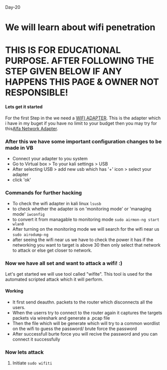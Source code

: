 Day-20 
# We will learn about wifi penetration 

# THIS IS FOR EDUCATIONAL PURPOSE. AFTER FOLLOWING THE STEP GIVEN BELOW IF ANY HAPPENS THIS PAGE & OWNER NOT RESPONSIBLE! 

#### Lets get it started 

For the first Step in the we need a [WIFI ADAPTER](https://amzn.in/d/08289vCi). This is the adapter which i have in my buget if you have no limit to your budget then you may try for this[Alfa Network Adapter](https://amzn.in/d/06gaCZPK). 

### After this we have some important configuration changes to be made in VB 
- Connect your adapter to you system
- Go to Virtual box > To your kali settings > USB
- After selecting USB > add new usb which has '+' icon  > select your adapter
- click 'ok'

### Commands for further hacking 
- To check the wifi adapter in kali linux 
``` lsusb  ```
- to check whether the adapter is on 'monitoring mode' or 'managing mode'
``` iwconfig ```
- to convert it from managable to monitoring mode
``` sudo airmon-ng start wlan0 ```
- After turning on the monitoring mode we will search for the wifi near us
``` sudo airodump-ng  ```
- after seeing the wifi near us we have to check the power it has if the networking you want to target is above 30 then only select that network to attack or else get closer to network.

### Now we have all set and want to attack a wifi! :)
Let's get started we will use tool called "wifite". This tool is used for the automated scripted attack which it will perform.
#### Working
- It first send deauthn. packets to the router which disconnects all the users.
- When the userrs try to connect to the router again it captures the targets packets via wireshark and generate a .pcap file
- Then the file which will be generate which will try to a common wordlist on the wifi to guess the password/ brute force the password
- After successfull burte force you will recive the password and you can connect it successfully

### Now lets attack 
1. Initiate
``` sudo wifiti ```
